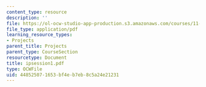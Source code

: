 ```yaml
---
content_type: resource
description: ''
file: https://ol-ocw-studio-app-production.s3.amazonaws.com/courses/11-332j-urban-design-fall-2003/448525071653bf4eb7eb8c5a24e21231_ipsession1.pdf
file_type: application/pdf
learning_resource_types:
- Projects
parent_title: Projects
parent_type: CourseSection
resourcetype: Document
title: ipsession1.pdf
type: OCWFile
uid: 44852507-1653-bf4e-b7eb-8c5a24e21231
---
```

